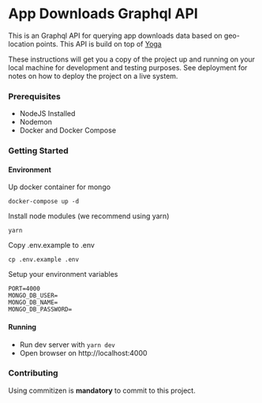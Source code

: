 # App Downloads Graphql API

This is an Graphql API for querying app downloads data based on geo-location points. This API is build on top of [Yoga](https://github.com/prisma/graphql-yoga)

These instructions will get you a copy of the project up and running on your local machine for development and testing purposes. See deployment for notes on how to deploy the project on a live system.

### Prerequisites

+ NodeJS Installed
+ Nodemon
+ Docker and Docker Compose

### Getting Started

#### Environment

Up docker container for mongo

    docker-compose up -d

Install node modules (we recommend using yarn)

`yarn`

Copy .env.example to .env

`cp .env.example .env`

Setup your environment variables

    PORT=4000
    MONGO_DB_USER=
    MONGO_DB_NAME=
    MONGO_DB_PASSWORD=

#### Running

+ Run dev server with ```yarn dev```
+ Open browser on http://localhost:4000


### Contributing

Using commitizen is **mandatory** to commit to this project.


